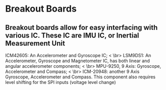 # Breakout Boards

## Breakout boards allow for easy interfacing with various IC. These IC are IMU IC, or Inertial Measurement Unit
ICM42605: An Accelerometer and Gyroscope IC;  < \br>
LSM9DS1: An Accelerometer, Gyroscope and Magnetometer IC, has both linear and angular accelerometer components; < \br>
MPU-9250, 9 Axis: Gyroscope, Accelerometer and Compass; < \br>
ICM-20948: another 9 Axis Gyroscope, Accelerometer and Compass. This component also requires level shifting for the SPI inputs (voltage level change)
